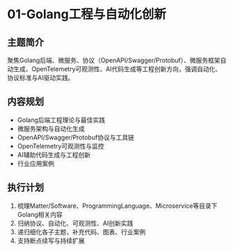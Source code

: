 # 01-Golang工程与自动化创新

## 主题简介

聚焦Golang后端、微服务、协议（OpenAPI/Swagger/Protobuf）、微服务框架自动生成、OpenTelemetry可观测性、AI代码生成等工程创新方向，强调自动化、协议标准与AI驱动实践。

## 内容规划

- Golang后端工程理论与最佳实践
- 微服务架构与自动化生成
- OpenAPI/Swagger/Protobuf协议与工具链
- OpenTelemetry可观测性与监控
- AI辅助代码生成与工程创新
- 行业应用案例

## 执行计划

1. 梳理Matter/Software、ProgrammingLanguage、Microservice等目录下Golang相关内容
2. 归纳协议、自动化、可观测性、AI创新实践
3. 递归细化各子主题，补充代码、图表、行业案例
4. 支持断点续写与持续扩展
